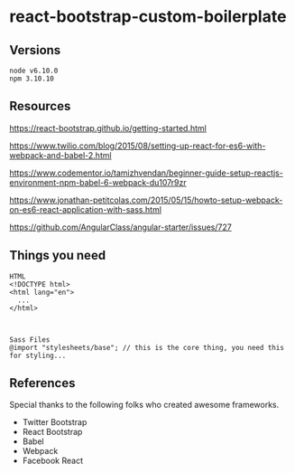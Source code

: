 # react-bootstrap-custom-boilerplate

## Versions
```
node v6.10.0
npm 3.10.10
```


## Resources
https://react-bootstrap.github.io/getting-started.html

https://www.twilio.com/blog/2015/08/setting-up-react-for-es6-with-webpack-and-babel-2.html

https://www.codementor.io/tamizhvendan/beginner-guide-setup-reactjs-environment-npm-babel-6-webpack-du107r9zr

https://www.jonathan-petitcolas.com/2015/05/15/howto-setup-webpack-on-es6-react-application-with-sass.html

https://github.com/AngularClass/angular-starter/issues/727


## Things you need
```
HTML
<!DOCTYPE html>
<html lang="en">
  ...
</html>



Sass Files
@import "stylesheets/base"; // this is the core thing, you need this for styling...
```



## References
Special thanks to the following folks who created awesome frameworks.
- Twitter Bootstrap
- React Bootstrap
- Babel
- Webpack
- Facebook React
